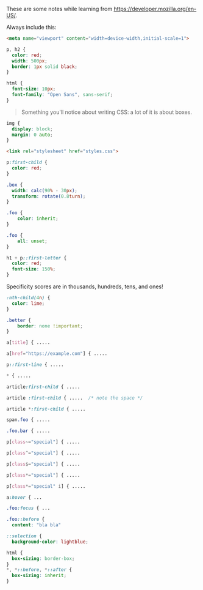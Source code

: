 These are some notes while learning from https://developer.mozilla.org/en-US/.

Always include this:

```html
<meta name="viewport" content="width=device-width,initial-scale=1">
```

```css
p, h2 {
  color: red;
  width: 500px;
  border: 1px solid black;
}
```

```css
html {
  font-size: 10px;
  font-family: "Open Sans", sans-serif;
}
```

> Something you'll notice about writing CSS: a lot of it is about boxes.

```css
img {
  display: block;
  margin: 0 auto;
}
```

```html
<link rel="stylesheet" href="styles.css">
```

```css
p:first-child {
  color: red;
}
```

```css
.box {
  width: calc(90% - 30px);
  transform: rotate(0.8turn);
}
```

```css
.foo {
    color: inherit;
}
```

```css
.foo {
    all: unset;
}
```

```css
h1 + p::first-letter {
  color: red;
  font-size: 150%;
}
```

Specificity scores are in thousands, hundreds, tens, and ones!

```css
:nth-child(4n) {
  color: lime;
}
```

```css
.better {
    border: none !important;
}
```

```css
a[title] { .....
```

```css
a[href="https://example.com"] { .....
```

```css
p::first-line { .....
```

```css
* { .....
```

```css
article:first-child { .....
```

```css
article :first-child { .....  /* note the space */
```

```css
article *:first-child { .....
```

```css
span.foo { .....
```

```css
.foo.bar { .....
```

```css
p[class~="special"] { .....
```

```css
p[class^="special"] { .....
```

```css
p[class$="special"] { .....
```

```css
p[class*="special"] { .....
```

```css
p[class*="special" i] { .....
```

```css
a:hover { ...
```

```css
.foo:focus { ...
```

```css
.foo::before {
  content: "bla bla"
```

```css
::selection {
  background-color: lightblue;
```

```css
html {
  box-sizing: border-box;
}
*, *::before, *::after {
  box-sizing: inherit;
}
```
